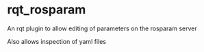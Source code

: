 # rqt_rosparam

An rqt plugin to allow editing of parameters on the rosparam server

Also allows inspection of yaml files